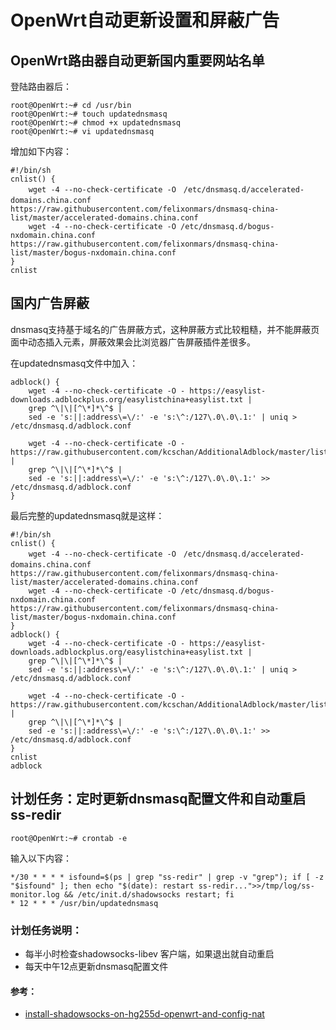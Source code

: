 # OpenWrt自动更新设置和屏蔽广告

## OpenWrt路由器自动更新国内重要网站名单
登陆路由器后：

	root@OpenWrt:~# cd /usr/bin
	root@OpenWrt:~# touch updatednsmasq
	root@OpenWrt:~# chmod +x updatednsmasq
	root@OpenWrt:~# vi updatednsmasq
	
增加如下内容：

	#!/bin/sh                                                                                                                                                               
	cnlist() {                                                                                                                                                              
		wget -4 --no-check-certificate -O　/etc/dnsmasq.d/accelerated-domains.china.conf　https://raw.githubusercontent.com/felixonmars/dnsmasq-china-list/master/accelerated-domains.china.conf
		wget -4 --no-check-certificate -O /etc/dnsmasq.d/bogus-nxdomain.china.conf https://raw.githubusercontent.com/felixonmars/dnsmasq-china-list/master/bogus-nxdomain.china.conf
	} 		
	cnlist
	
## 国内广告屏蔽

dnsmasq支持基于域名的广告屏蔽方式，这种屏蔽方式比较粗糙，并不能屏蔽页面中动态插入元素，屏蔽效果会比浏览器广告屏蔽插件差很多。

在updatednsmasq文件中加入：

	adblock() {                                                                                                                                                             
	    wget -4 --no-check-certificate -O - https://easylist-downloads.adblockplus.org/easylistchina+easylist.txt |                                                     
	    grep ^\|\|[^\*]*\^$ |                                                                                                                                           
	    sed -e 's:||:address\=\/:' -e 's:\^:/127\.0\.0\.1:' | uniq > /etc/dnsmasq.d/adblock.conf                                                                        
	                                                                                                                                                                        
	    wget -4 --no-check-certificate -O - https://raw.githubusercontent.com/kcschan/AdditionalAdblock/master/list.txt |                                               
	    grep ^\|\|[^\*]*\^$ |                                                                                                                                           
	    sed -e 's:||:address\=\/:' -e 's:\^:/127\.0\.0\.1:' >> /etc/dnsmasq.d/adblock.conf                                                                              
	} 

最后完整的updatednsmasq就是这样：

	#!/bin/sh                                                                                                                                                               
	cnlist() {                                                                                                                                                              
		wget -4 --no-check-certificate -O　/etc/dnsmasq.d/accelerated-domains.china.conf　https://raw.githubusercontent.com/felixonmars/dnsmasq-china-list/master/accelerated-domains.china.conf
		wget -4 --no-check-certificate -O /etc/dnsmasq.d/bogus-nxdomain.china.conf https://raw.githubusercontent.com/felixonmars/dnsmasq-china-list/master/bogus-nxdomain.china.conf
	} 		
	adblock() {                                                                                                                                                             
	    wget -4 --no-check-certificate -O - https://easylist-downloads.adblockplus.org/easylistchina+easylist.txt |                                                     
	    grep ^\|\|[^\*]*\^$ |                                                                                                                                           
	    sed -e 's:||:address\=\/:' -e 's:\^:/127\.0\.0\.1:' | uniq > /etc/dnsmasq.d/adblock.conf                                                                        
	                                                                                                                                                                        
	    wget -4 --no-check-certificate -O - https://raw.githubusercontent.com/kcschan/AdditionalAdblock/master/list.txt |                                               
	    grep ^\|\|[^\*]*\^$ |                                                                                                                                           
	    sed -e 's:||:address\=\/:' -e 's:\^:/127\.0\.0\.1:' >> /etc/dnsmasq.d/adblock.conf                                                                              
	} 
	cnlist
	adblock

## 计划任务：定时更新dnsmasq配置文件和自动重启 ss-redir

	root@OpenWrt:~# crontab -e
	
输入以下内容：

	*/30 * * * * isfound=$(ps | grep "ss-redir" | grep -v "grep"); if [ -z "$isfound" ]; then echo "$(date): restart ss-redir...">>/tmp/log/ss-monitor.log && /etc/init.d/shadowsocks restart; fi
	* 12 * * * /usr/bin/updatednsmasq


### 计划任务说明：
- 每半小时检查shadowsocks-libev 客户端，如果退出就自动重启
- 每天中午12点更新dnsmasq配置文件



#### 参考：
- [install-shadowsocks-on-hg255d-openwrt-and-config-nat](http://www.shuyz.com/install-shadowsocks-on-hg255d-openwrt-and-config-nat.html)

